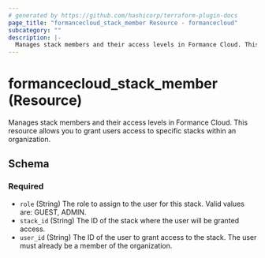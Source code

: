 ```yaml
---
# generated by https://github.com/hashicorp/terraform-plugin-docs
page_title: "formancecloud_stack_member Resource - formancecloud"
subcategory: ""
description: |-
  Manages stack members and their access levels in Formance Cloud. This resource allows you to grant users access to specific stacks within an organization.
---
```


# formancecloud_stack_member (Resource)

Manages stack members and their access levels in Formance Cloud. This resource allows you to grant users access to specific stacks within an organization.



<!-- schema generated by tfplugindocs -->
## Schema

### Required

- `role` (String) The role to assign to the user for this stack. Valid values are: GUEST, ADMIN.
- `stack_id` (String) The ID of the stack where the user will be granted access.
- `user_id` (String) The ID of the user to grant access to the stack. The user must already be a member of the organization.
